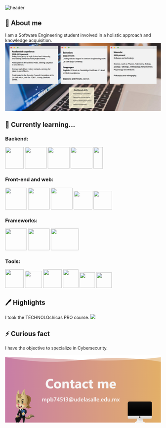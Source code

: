 ![header](https://capsule-render.vercel.app/api?type=waving&color=gradient&customColorList=0,11&height=400&desc=Saludos%20👋,%20soy%20|%20Greetings%20☕,%20I%20am%20|%20Bonjour%20🌺,%20je%20suis%20|%20こんにちは私は&descSize=20&descAlignY=30&text=Cecilia%20Peña&animation=fadeIn)

## 🚀 About me
I am a Software Engineering student involved in a holistic approach and knowledge acquisition.
<img src="GH_CV.jpg" width="850"/>
  
## 🧠 Currently learning...
<p float="left">
  <h3>Backend:</h3>
<div col>
  <img src="https://seeklogo.com/images/C/csharp-logo-58C6C6F67A-seeklogo.com.png" width="60" height="70" />
  <img src="https://upload.wikimedia.org/wikipedia/commons/thumb/c/c3/Python-logo-notext.svg/1869px-Python-logo-notext.svg.png" width="70" height="70" />
  <img src="https://www.blockachain.gr/wp-content/uploads/2018/03/java-coffee-cup-logo.png" width="70" height="70" />
  <img src="https://cdn-icons-png.flaticon.com/512/5968/5968313.png" width="70" height="70" />
  <img src="https://seeklogo.com/images/M/mongodb-logo-655F7D542D-seeklogo.com.png" width="30" height="70" />
</div col>
<h3>Front-end and web:</h3>
<div col>
  <img src="https://cdn1.iconfinder.com/data/icons/logotypes/32/badge-css-3-512.png" width="70" height="70"/>
  <img src="https://logos-download.com/wp-content/uploads/2017/07/HTML5_badge.png" width="70" height="70" />
  <img src="https://cdn.worldvectorlogo.com/logos/javascript-1.svg" width="70" height="70" /> 
  <img src="https://upload.wikimedia.org/wikipedia/commons/thumb/4/4c/Typescript_logo_2020.svg/512px-Typescript_logo_2020.svg.png" width="60" height="60" />
  <img src="https://upload.wikimedia.org/wikipedia/commons/thumb/a/a7/React-icon.svg/2300px-React-icon.svg.png" width="60" height="60" /> 
</div col>
<h3>Frameworks:</h3>
 <div col>
   <img src="https://upload.wikimedia.org/wikipedia/commons/thumb/b/b2/Bootstrap_logo.svg/512px-Bootstrap_logo.svg.png" width="70" height="70" />
   <img src="https://upload.wikimedia.org/wikipedia/commons/thumb/9/91/Electron_Software_Framework_Logo.svg/1200px-Electron_Software_Framework_Logo.svg.png" width="70" height="70" />
  <img src="https://www.jacobsoft.com.mx/wp-content/uploads/2020/04/node-js-736399_960_720-2.png" width="90" height="70" />
 </div col>
<h3>Tools:</h3>
<div col>
  <img src="https://static.techspot.com/images2/downloads/topdownload/2021/04/2021-04-07-ts3_thumbs-8ba.png" width="60" height="60" />
  <img src="https://seeklogo.com/images/P/postman-logo-0087CA0D15-seeklogo.com.png" width="55" height="55" />
  <img src="https://th.bing.com/th/id/R.98865e06d77faca32b3e118df119049e?rik=AU0%2bE0ROLAbnog&riu=http%3a%2f%2flogonoid.com%2fimages%2fintellij-idea-logo.png&ehk=CapqYnZAeX0cbsUWxFNWr913YwdQDC7OFt%2ftIAEb%2fBU%3d&risl=&pid=ImgRaw&r=0" width="60" height="60" />
  <img src="https://logos-download.com/wp-content/uploads/2020/07/NetBeans_Logo.png" width="50" height="60" />
  <img src="https://seeklogo.com/images/V/visual-studio-code-logo-449D71944F-seeklogo.com.png" width="50" height="50" />
  <img src="https://schwabencode.com/contents/logos/VS2019-Badge.png" width="50" height="50" />
</div col>
</p>

## 🖊️ Highlights
I took the TECHNOLOchicas PRO course.
 <img src="https://technolochicas.org/templatesitio/assets/img/logo-color-high.png" width="850"/>

## ⚡️ Curious fact
I have the objective to specialize in Cybersecurity.

<img src="Contact.png" width="850"/>
